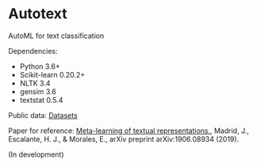 # Autotext
AutoML for text classification

Dependencies:

* Python 3.6+
* Scikit-learn 0.20.2+
* NLTK 3.4
* gensim 3.6
* textstat 0.5.4

Public data:
[Datasets](https://github.com/jorgegus/autotext_data)

Paper for reference:
[Meta-learning of textual representations.](https://arxiv.org/abs/1906.08934), Madrid, J., Escalante, H. J., & Morales, E., arXiv preprint arXiv:1906.08934 (2019).

(In development)
